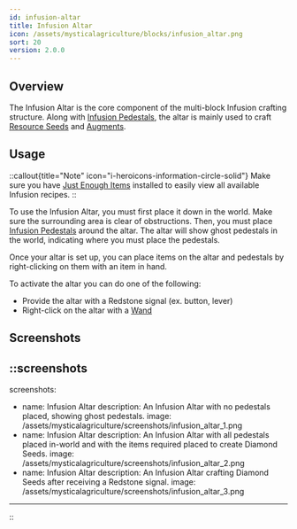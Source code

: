 ```yaml
---
id: infusion-altar
title: Infusion Altar
icon: /assets/mysticalagriculture/blocks/infusion_altar.png
sort: 20
version: 2.0.0
---
```


## Overview

The Infusion Altar is the core component of the multi-block Infusion crafting structure. Along with [Infusion Pedestals](infusion-pedestal.md), the altar is mainly used to craft [Resource Seeds](../items/resource-seeds.md) and [Augments](../items/augments.md).

## Usage

::callout{title="Note" icon="i-heroicons-information-circle-solid"}
Make sure you have <a href="https://www.curseforge.com/minecraft/mc-mods/jei">Just Enough Items</a> installed to easily view all available Infusion recipes.
::

To use the Infusion Altar, you must first place it down in the world. Make sure the surrounding area is clear of obstructions. Then, you must place [Infusion Pedestals](infusion-pedestal.md) around the altar. The altar will show ghost pedestals in the world, indicating where you must place the pedestals.

Once your altar is set up, you can place items on the altar and pedestals by right-clicking on them with an item in hand.

To activate the altar you can do one of the following:
- Provide the altar with a Redstone signal (ex. button, lever)
- Right-click on the altar with a [Wand](../items/wand.md)

## Screenshots

::screenshots
---
screenshots:
  - name: Infusion Altar
    description: An Infusion Altar with no pedestals placed, showing ghost pedestals.
    image: /assets/mysticalagriculture/screenshots/infusion_altar_1.png
  - name: Infusion Altar
    description: An Infusion Altar with all pedestals placed in-world and with the items required placed to create Diamond Seeds.
    image: /assets/mysticalagriculture/screenshots/infusion_altar_2.png
  - name: Infusion Altar
    description: An Infusion Altar crafting Diamond Seeds after receiving a Redstone signal.
    image: /assets/mysticalagriculture/screenshots/infusion_altar_3.png
---
::
